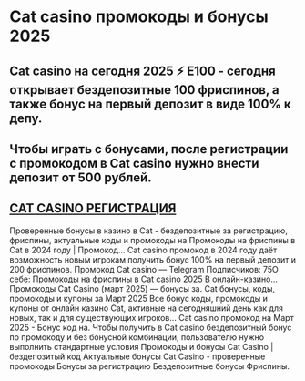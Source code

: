 # Cat casino промокоды и бонусы 2025

## Cat casino на сегодня 2025 ⚡ E100 - сегодня открывает бездепозитные 100 фриспинов, а также бонус на первый депозит в виде 100% к депу. 
## Чтобы играть с бонусами, после регистрации с промокодом в Cat casino нужно внести депозит от 500 рублей.
## [CAT CASINO РЕГИСТРАЦИЯ](https://linkcasino.ru/cat_e100)

Проверенные бонусы в казино в Cat - бездепозитные за регистрацию, фриспины, актуальные коды и промокоды на Промокоды на фриспины в Cat в 2024 году | Промокод...
Cat casino промокод в 2024 году даёт возможность новым игрокам получить бонус 100% на первый депозит и 200 фриспинов.
Промокод Cat casino — Telegram Подписчиков: 75О себе: Промокоды на фриспины в Cat casino 2025 В онлайн-казино...
Промокоды Cat Casino (март 2025) — бонусы за.
Cat бонусы, коды, промокоды и купоны за Март 2025
Все бонус коды, промокоды и купоны от онлайн казино Cat, активные на сегодняшний день как для новых, так и для существующих игроков...
Cat casino промокод на Март 2025 - Бонус код на.
Чтобы получить в Cat casino бездепозитный бонус по промокоду и без бонусной комбинации, пользователю нужно выполнить стандартные условия
Промокоды и бонусы Cat Casino | бездепозитый код
Актуальные бонусы Cat Casino - проверенные промокоды Бонусы за регистрацию Бездепозитные бонусы Фриспины.
